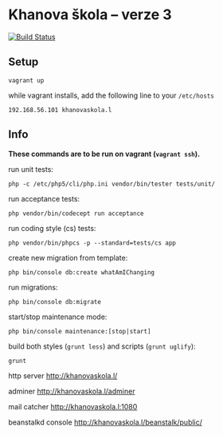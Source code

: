 Khanova škola – verze 3
=======================

[![Build Status](https://travis-ci.org/KhanovaSkola/khanovaskola-v3.svg?branch=master)](https://travis-ci.org/KhanovaSkola/khanovaskola-v3)

Setup
-----

```
vagrant up
```

while vagrant installs, add the following line to your `/etc/hosts`
```
192.168.56.101 khanovaskola.l
```

Info
----

**These commands are to be run on vagrant (`vagrant ssh`).**

run unit tests:
```
php -c /etc/php5/cli/php.ini vendor/bin/tester tests/unit/
```

run acceptance tests:
```
php vendor/bin/codecept run acceptance
```

run coding style (cs) tests:
```
php vendor/bin/phpcs -p --standard=tests/cs app
```

create new migration from template:
```
php bin/console db:create whatAmIChanging
```

run migrations:
```
php bin/console db:migrate
```

start/stop maintenance mode:
```
php bin/console maintenance:[stop|start]
```

build both styles (`grunt less`) and scripts (`grunt uglify`):
```
grunt
```

http server
http://khanovaskola.l/

adminer
http://khanovaskola.l/adminer

mail catcher
http://khanovaskola.l:1080

beanstalkd console
http://khanovaskola.l/beanstalk/public/

